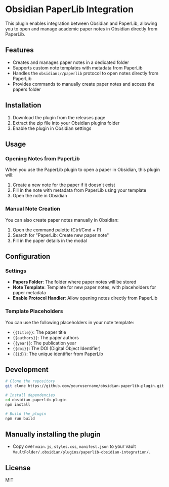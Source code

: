 # Obsidian PaperLib Integration

This plugin enables integration between Obsidian and PaperLib, allowing you to open and manage academic paper notes in Obsidian directly from PaperLib.

## Features

- Creates and manages paper notes in a dedicated folder
- Supports custom note templates with metadata from PaperLib
- Handles the `obsidian://paperlib` protocol to open notes directly from PaperLib
- Provides commands to manually create paper notes and access the papers folder

## Installation

1. Download the plugin from the releases page
2. Extract the zip file into your Obsidian plugins folder
3. Enable the plugin in Obsidian settings

## Usage

### Opening Notes from PaperLib

When you use the PaperLib plugin to open a paper in Obsidian, this plugin will:

1. Create a new note for the paper if it doesn't exist
2. Fill in the note with metadata from PaperLib using your template
3. Open the note in Obsidian

### Manual Note Creation

You can also create paper notes manually in Obsidian:

1. Open the command palette (Ctrl/Cmd + P)
2. Search for "PaperLib: Create new paper note"
3. Fill in the paper details in the modal

## Configuration

### Settings

- **Papers Folder**: The folder where paper notes will be stored
- **Note Template**: Template for new paper notes, with placeholders for paper metadata
- **Enable Protocol Handler**: Allow opening notes directly from PaperLib

### Template Placeholders

You can use the following placeholders in your note template:

- `{{title}}`: The paper title
- `{{authors}}`: The paper authors
- `{{year}}`: The publication year
- `{{doi}}`: The DOI (Digital Object Identifier)
- `{{id}}`: The unique identifier from PaperLib

## Development

```bash
# Clone the repository
git clone https://github.com/yourusername/obsidian-paperlib-plugin.git

# Install dependencies
cd obsidian-paperlib-plugin
npm install

# Build the plugin
npm run build
```

## Manually installing the plugin

- Copy over `main.js`, `styles.css`, `manifest.json` to your vault `VaultFolder/.obsidian/plugins/paperlib-obsidian-integration/`.

## License

MIT
